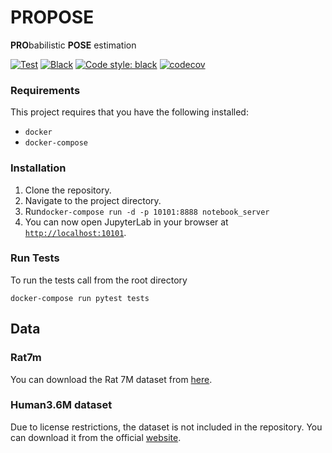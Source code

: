 # PROPOSE

**PRO**babilistic **POSE** estimation

[![Test](https://github.com/PPierzc/propose/workflows/Test/badge.svg)](https://github.com/PPierzc/propose/actions/workflows/test.yml)
[![Black](https://github.com/PPierzc/propose/workflows/Black/badge.svg)](https://github.com/PPierzc/propose/actions/workflows/black.yml)
[![Code style: black](https://img.shields.io/badge/code%20style-black-000000.svg)](https://github.com/psf/black)
[![codecov](https://codecov.io/gh/PPierzc/propose/branch/main/graph/badge.svg?token=PYI1Z06426)](https://codecov.io/gh/PPierzc/propose)

### Requirements
This project requires that you have the following installed:
- `docker`
- `docker-compose`

### Installation
1. Clone the repository.
2. Navigate to the project directory.
3. Run```docker-compose run -d -p 10101:8888 notebook_server```
4. You can now open JupyterLab in your browser at [`http://localhost:10101`](http://localhost:10101).

### Run Tests

To run the tests call from the root directory

```
docker-compose run pytest tests
```

## Data
### Rat7m
You can download the Rat 7M dataset from [here](https://figshare.com/collections/Rat_7M/5295370).

### Human3.6M dataset
Due to license restrictions, the dataset is not included in the repository.
You can download it from the official [website](http://vision.imar.ro/human3.6m).

